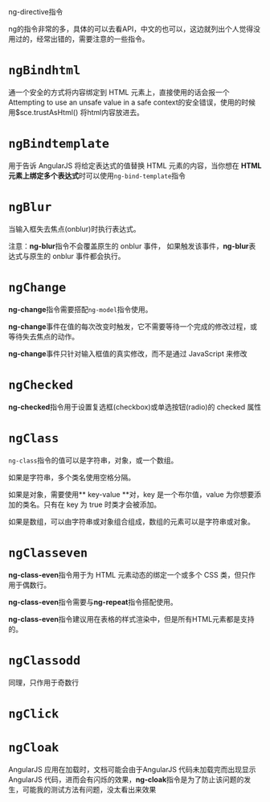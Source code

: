 ng-directive指令

ng的指令非常的多，具体的可以去看API，中文的也可以，这边就列出个人觉得没用过的，经常出错的，需要注意的一些指令。

# `ngBindhtml`

通一个安全的方式将内容绑定到 HTML 元素上，直接使用的话会报一个Attempting to use an unsafe value in a safe context的安全错误，使用的时候用$sce.trustAsHtml\(\) 将html内容放进去。

# `ngBindtemplate`

用于告诉 AngularJS 将给定表达式的值替换 HTML 元素的内容，当你想在 **HTML 元素上绑定多个表达式**时可以使用`ng-bind-template`指令

# `ngBlur`

当输入框失去焦点\(onblur\)时执行表达式。

注意：**ng-blur**指令不会覆盖原生的 onblur 事件， 如果触发该事件，**ng-blur**表达式与原生的 onblur 事件都会执行。

# `ngChange`

**ng-change**指令需要搭配`ng-model`指令使用。

**ng-change**事件在值的每次改变时触发，它不需要等待一个完成的修改过程，或等待失去焦点的动作。

**ng-change**事件只针对输入框值的真实修改，而不是通过 JavaScript 来修改

# `ngChecked`

**ng-checked**指令用于设置复选框\(checkbox\)或单选按钮\(radio\)的 checked 属性

# `ngClass`

`ng-class`指令的值可以是字符串，对象，或一个数组。

如果是字符串，多个类名使用空格分隔。

如果是对象，需要使用** key-value **对，key 是一个布尔值，value 为你想要添加的类名。只有在 key 为 true 时类才会被添加。

如果是数组，可以由字符串或对象组合组成，数组的元素可以是字符串或对象。

# `ngClasseven`

**ng-class-even**指令用于为 HTML 元素动态的绑定一个或多个 CSS 类，但只作用于偶数行。

**ng-class-even**指令需要与**ng-repeat**指令搭配使用。

**ng-class-even**指令建议用在表格的样式渲染中，但是所有HTML元素都是支持的。

# `ngClassodd`

同理，只作用于奇数行

# `ngClick`

# `ngCloak`

AngularJS 应用在加载时，文档可能会由于AngularJS 代码未加载完而出现显示 AngularJS 代码，进而会有闪烁的效果，**ng-cloak**指令是为了防止该问题的发生，可能我的测试方法有问题，没太看出来效果



